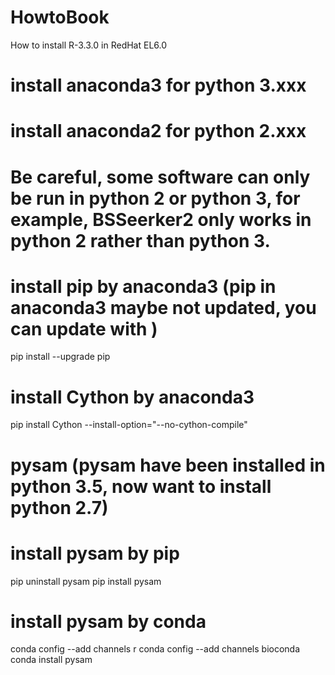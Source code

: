 # HowtoBook
How to install R-3.3.0 in RedHat EL6.0


# install anaconda3 for python 3.xxx
# install anaconda2 for python 2.xxx
# Be careful, some software can only be run in python 2 or python 3, for example, BSSeerker2 only works in python 2 rather than python 3. 

# install pip by anaconda3 (pip in anaconda3 maybe not updated, you can update with )
pip install --upgrade pip

# install Cython by anaconda3 
pip install Cython --install-option="--no-cython-compile"

# pysam (pysam have been installed in python 3.5, now want to install python 2.7)
# install pysam by pip
pip uninstall pysam
pip install pysam
# install pysam by conda
conda config --add channels r
conda config --add channels bioconda
conda install pysam
